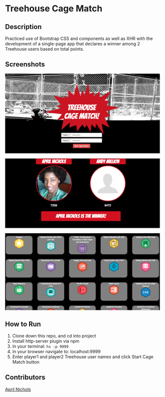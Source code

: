 # Treehouse Cage Match

## Description
Practiced use of Bootstrap CSS and components as well as XHR with the development of a single-page app that declares a winner among 2 Treehouse users based on total points.

## Screenshots
![Webpage](https://raw.githubusercontent.com/aprilrochelle/cage-match/master/screenshots/cage-screen1.png)

![Webpage](https://raw.githubusercontent.com/aprilrochelle/cage-match/master/screenshots/cage-screen2.png)

![Webpage](https://raw.githubusercontent.com/aprilrochelle/cage-match/master/screenshots/cage-screen3.png)

## How to Run
 1. Clone down this repo, and cd into project
 1. Install http-server plugin via npm
 1. In your terminal: ```hs -p 9999```
 1. In your browser navigate to: localhost:9999
 1. Enter player1 and player2 Treehouse user names and click Start Cage Match button

## Contributors
[April Nichols](https://github.com/aprilrochelle)
